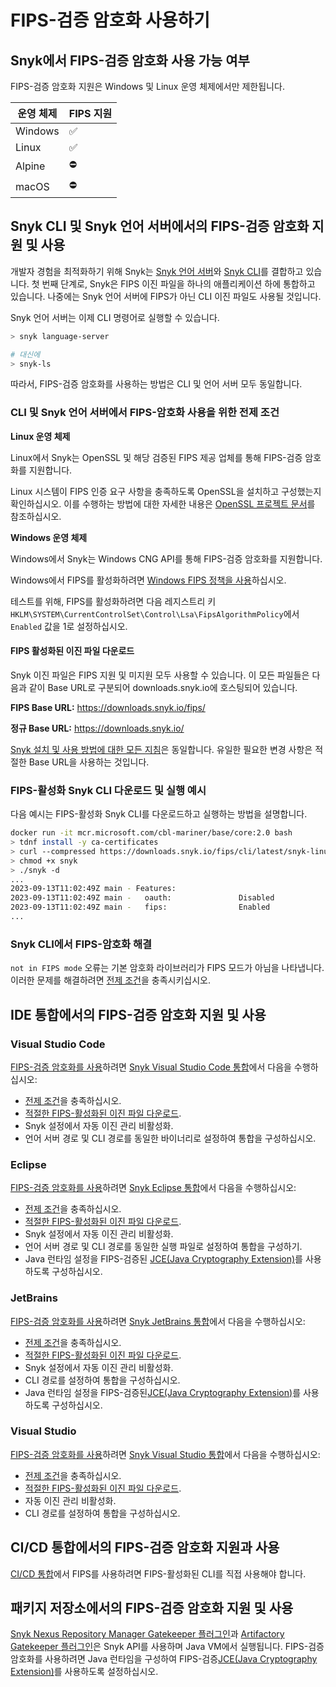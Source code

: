 # FIPS-검증 암호화 사용하기

## Snyk에서 FIPS-검증 암호화 사용 가능 여부

FIPS-검증 암호화 지원은 Windows 및 Linux 운영 체제에서만 제한됩니다.

| 운영 체제   | FIPS 지원 |
| ------- | ------- |
| Windows | ✅       |
| Linux   | ✅       |
| Alpine  | ⛔       |
| macOS   | ⛔       |

## Snyk CLI 및 Snyk 언어 서버에서의 FIPS-검증 암호화 지원 및 사용

개발자 경험을 최적화하기 위해 Snyk는 [Snyk 언어 서버](../../scm-ide-and-ci-cd-integrations/snyk-ide-plugins-and-extensions/snyk-language-server/)와 [Snyk CLI](../getting-started-with-the-snyk-cli.md)를 결합하고 있습니다. 첫 번째 단계로, Snyk은 FIPS 이진 파일을 하나의 애플리케이션 하에 통합하고 있습니다. 나중에는 Snyk 언어 서버에 FIPS가 아닌 CLI 이진 파일도 사용될 것입니다.

Snyk 언어 서버는 이제 CLI 명령어로 실행할 수 있습니다.

```bash
> snyk language-server

# 대신에
> snyk-ls
```

따라서, FIPS-검증 암호화를 사용하는 방법은 CLI 및 언어 서버 모두 동일합니다.

### CLI 및 Snyk 언어 서버에서 FIPS-암호화 사용을 위한 전제 조건

**Linux 운영 체제**

Linux에서 Snyk는 OpenSSL 및 해당 검증된 FIPS 제공 업체를 통해 FIPS-검증 암호화를 지원합니다.

Linux 시스템이 FIPS 인증 요구 사항을 충족하도록 OpenSSL을 설치하고 구성했는지 확인하십시오. 이를 수행하는 방법에 대한 자세한 내용은 [OpenSSL 프로젝트 문서](https://www.openssl.org/docs/fips.html)를 참조하십시오.

**Windows 운영 체제**

Windows에서 Snyk는 Windows CNG API를 통해 FIPS-검증 암호화를 지원합니다.

Windows에서 FIPS를 활성화하려면 [Windows FIPS 정책을 사용](https://docs.microsoft.com/en-us/windows/security/threat-protection/fips-140-validation#step-3-enable-the-fips-security-policy)하십시오.

테스트를 위해, FIPS를 활성화하려면 다음 레지스트리 키 `HKLM\SYSTEM\CurrentControlSet\Control\Lsa\FipsAlgorithmPolicy`에서 `Enabled` 값을 1로 설정하십시오.

#### FIPS 활성화된 이진 파일 다운로드

Snyk 이진 파일은 FIPS 지원 및 미지원 모두 사용할 수 있습니다. 이 모든 파일들은 다음과 같이 Base URL로 구분되어 downloads.snyk.io에 호스팅되어 있습니다.

**FIPS Base URL:** https://downloads.snyk.io/fips/

**정규 Base URL:** https://downloads.snyk.io/

[Snyk 설치 및 사용 방법에 대한 모든 지침](../install-or-update-the-snyk-cli/)은 동일합니다. 유일한 필요한 변경 사항은 적절한 Base URL을 사용하는 것입니다.

### FIPS-활성화 Snyk CLI 다운로드 및 실행 예시

다음 예시는 FIPS-활성화 Snyk CLI를 다운로드하고 실행하는 방법을 설명합니다.

```bash
docker run -it mcr.microsoft.com/cbl-mariner/base/core:2.0 bash
> tdnf install -y ca-certificates
> curl --compressed https://downloads.snyk.io/fips/cli/latest/snyk-linux-arm64 -o snyk
> chmod +x snyk
> ./snyk -d
...
2023-09-13T11:02:49Z main - Features:
2023-09-13T11:02:49Z main -   oauth:               Disabled
2023-09-13T11:02:49Z main -   fips:                Enabled
...
```

### Snyk CLI에서 FIPS-암호화 해결

`not in FIPS mode` 오류는 기본 암호화 라이브러리가 FIPS 모드가 아님을 나타냅니다. 이러한 문제를 해결하려면 [전제 조건](using-fips-validated-cryptography.md#prerequisites-for-fips-cryptography-in-the-cli-and-snyk-language-server)을 충족시키십시오.

## IDE 통합에서의 FIPS-검증 암호화 지원 및 사용

### Visual Studio Code

[FIPS-검증 암호화를 사용](../../scm-ide-and-ci-cd-integrations/snyk-ide-plugins-and-extensions/visual-studio-code-extension/)하려면 [Snyk Visual Studio Code 통합](../../scm-ide-and-ci-cd-integrations/snyk-ide-plugins-and-extensions/visual-studio-code-extension/)에서 다음을 수행하십시오:

* [전제 조건](using-fips-validated-cryptography.md#prerequisites-for-fips-cryptography-in-the-cli-and-snyk-language-server)을 충족하십시오.
* [적절한 FIPS-활성화된 이진 파일 다운로드](using-fips-validated-cryptography.md#download-fips-enabled-binaries).
* Snyk 설정에서 자동 이진 관리 비활성화.
* 언어 서버 경로 및 CLI 경로를 동일한 바이너리로 설정하여 통합을 구성하십시오.

### Eclipse

[FIPS-검증 암호화를 사용](../../scm-ide-and-ci-cd-integrations/snyk-ide-plugins-and-extensions/eclipse-plugin/)하려면 [Snyk Eclipse 통합](../../scm-ide-and-ci-cd-integrations/snyk-ide-plugins-and-extensions/eclipse-plugin/)에서 다음을 수행하십시오:

* [전제 조건](using-fips-validated-cryptography.md#prerequisites-for-fips-cryptography-in-the-cli-and-snyk-language-server)을 충족하십시오.
* [적절한 FIPS-활성화된 이진 파일 다운로드](using-fips-validated-cryptography.md#download-fips-enabled-binaries).
* Snyk 설정에서 자동 이진 관리 비활성화.
* 언어 서버 경로 및 CLI 경로를 동일한 실행 파일로 설정하여 통합을 구성하기.
* Java 런타임 설정을 FIPS-검증된 [JCE(Java Cryptography Extension)](https://csrc.nist.gov/projects/cryptographic-module-validation-program/validated-modules/search?SearchMode=Basic\&ModuleName=java\&CertificateStatus=Active\&ValidationYear=0.)를 사용하도록 구성하십시오.

### JetBrains

[FIPS-검증 암호화를 사용](../../scm-ide-and-ci-cd-integrations/snyk-ide-plugins-and-extensions/jetbrains-plugins/)하려면 [Snyk JetBrains 통합](../../scm-ide-and-ci-cd-integrations/snyk-ide-plugins-and-extensions/jetbrains-plugins/)에서 다음을 수행하십시오:

* [전제 조건](using-fips-validated-cryptography.md#prerequisites-for-fips-cryptography-in-the-cli-and-snyk-language-server)을 충족하십시오.
* [적절한 FIPS-활성화된 이진 파일 다운로드](using-fips-validated-cryptography.md#download-fips-enabled-binaries).
* Snyk 설정에서 자동 이진 관리 비활성화.
* CLI 경로를 설정하여 통합을 구성하십시오.
* Java 런타임 설정을 FIPS-검증된[JCE(Java Cryptography Extension)](https://csrc.nist.gov/projects/cryptographic-module-validation-program/validated-modules/search?SearchMode=Basic\&ModuleName=java\&CertificateStatus=Active\&ValidationYear=0.)를 사용하도록 구성하십시오.

### Visual Studio

[FIPS-검증 암호화를 사용](../../scm-ide-and-ci-cd-integrations/snyk-ide-plugins-and-extensions/visual-studio-extension/)하려면 [Snyk Visual Studio 통합](../../scm-ide-and-ci-cd-integrations/snyk-ide-plugins-and-extensions/visual-studio-extension/)에서 다음을 수행하십시오:

* [전제 조건](using-fips-validated-cryptography.md#prerequisites-for-fips-cryptography-in-the-cli-and-snyk-language-server)을 충족하십시오.
* [적절한 FIPS-활성화된 이진 파일 다운로드](using-fips-validated-cryptography.md#download-fips-enabled-binaries).
* 자동 이진 관리 비활성화.
* CLI 경로를 설정하여 통합을 구성하십시오.

## CI/CD 통합에서의 FIPS-검증 암호화 지원과 사용

[CI/CD 통합](../../scm-ide-and-ci-cd-integrations/snyk-ci-cd-integrations/)에서 FIPS를 사용하려면 FIPS-활성화된 CLI를 직접 사용해야 합니다.

## 패키지 저장소에서의 FIPS-검증 암호화 지원 및 사용

[Snyk Nexus Repository Manager Gatekeeper 플러그인](../../scan-with-snyk/snyk-open-source/manage-vulnerabilities/gatekeeper-plugins/nexus-repository-manager-gatekeeper-plugin.md)과 [Artifactory Gatekeeper 플러그인](../../scan-with-snyk/snyk-open-source/manage-vulnerabilities/gatekeeper-plugins/artifactory-gatekeeper-plugin.md)은 Snyk API를 사용하며 Java VM에서 실행됩니다. FIPS-검증 암호화를 사용하려면 Java 런타임을 구성하여 FIPS-검증[JCE(Java Cryptography Extension)](https://csrc.nist.gov/projects/cryptographic-module-validation-program/validated-modules/search?SearchMode=Basic\&ModuleName=java\&CertificateStatus=Active\&ValidationYear=0.)를 사용하도록 설정하십시오.

